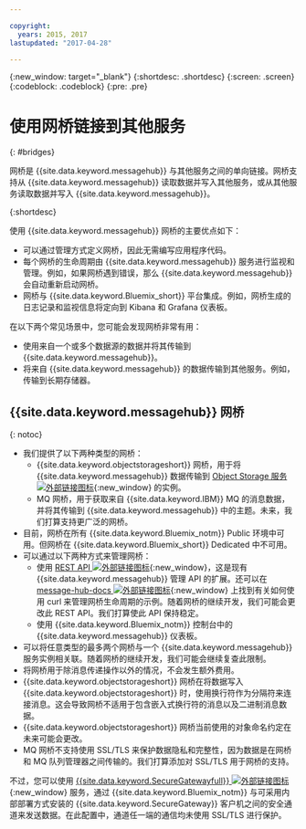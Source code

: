 ```yaml
---

copyright:
  years: 2015, 2017
lastupdated: "2017-04-28"

---
```


{:new_window: target="_blank"}
{:shortdesc: .shortdesc}
{:screen: .screen}
{:codeblock: .codeblock}
{:pre: .pre}

# 使用网桥链接到其他服务
{: #bridges}

网桥是 {{site.data.keyword.messagehub}} 与其他服务之间的单向链接。网桥支持从 {{site.data.keyword.messagehub}} 读取数据并写入其他服务，或从其他服务读取数据并写入 {{site.data.keyword.messagehub}}。

{:shortdesc}

使用 {{site.data.keyword.messagehub}} 网桥的主要优点如下：  

* 可以通过管理方式定义网桥，因此无需编写应用程序代码。
* 每个网桥的生命周期由 {{site.data.keyword.messagehub}} 服务进行监视和管理。例如，如果网桥遇到错误，那么 {{site.data.keyword.messagehub}} 会自动重新启动网桥。
* 网桥与 {{site.data.keyword.Bluemix_short}} 平台集成。例如，网桥生成的日志记录和监视信息将定向到 Kibana 和 Grafana 仪表板。

在以下两个常见场景中，您可能会发现网桥非常有用：

* 使用来自一个或多个数据源的数据并将其传输到 {{site.data.keyword.messagehub}}。
* 将来自 {{site.data.keyword.messagehub}} 的数据传输到其他服务。例如，传输到长期存储器。

## {{site.data.keyword.messagehub}} 网桥
{: notoc}

* 我们提供了以下两种类型的网桥： 
  - {{site.data.keyword.objectstorageshort}} 网桥，用于将 {{site.data.keyword.messagehub}} 数据传输到 [Object Storage 服务 ![外部链接图标](../../icons/launch-glyph.svg "外部链接图标")](/docs/services/ObjectStorage/index.html){:new_window} 的实例。
  - MQ 网桥，用于获取来自 {{site.data.keyword.IBM}} MQ 的消息数据，并将其传输到 {{site.data.keyword.messagehub}} 中的主题。未来，我们打算支持更广泛的网桥。
* 目前，网桥在所有 {{site.data.keyword.Bluemix_notm}} Public 环境中可用。但网桥在 {{site.data.keyword.Bluemix_short}} Dedicated 中不可用。
* 可以通过以下两种方式来管理网桥：
  - 使用 [REST API ![外部链接图标](../../icons/launch-glyph.svg "外部链接图标")](https://github.com/ibm-messaging/message-hub-docs){:new_window}，这是现有 {{site.data.keyword.messagehub}} 管理 API 的扩展。还可以在 [message-hub-docs ![外部链接图标](../../icons/launch-glyph.svg "外部链接图标")](https://github.com/ibm-messaging/message-hub-docs){:new_window} 上找到有关如何使用 curl 来管理网桥生命周期的示例。随着网桥的继续开发，我们可能会更改此 REST API。我们打算使此 API 保持稳定。
  - 使用 {{site.data.keyword.Bluemix_notm}} 控制台中的 {{site.data.keyword.messagehub}} 仪表板。
* 可以将任意类型的最多两个网桥与一个 {{site.data.keyword.messagehub}} 服务实例相关联。随着网桥的继续开发，我们可能会继续复查此限制。
* 将网桥用于除消息传递操作以外的情况，不会发生额外费用。
* {{site.data.keyword.objectstorageshort}} 网桥在将数据写入 {{site.data.keyword.objectstorageshort}} 时，使用换行符作为分隔符来连接消息。这会导致网桥不适用于包含嵌入式换行符的消息以及二进制消息数据。
* {{site.data.keyword.objectstorageshort}} 网桥当前使用的对象命名约定在未来可能会更改。
* MQ 网桥不支持使用 SSL/TLS 来保护数据隐私和完整性，因为数据是在网桥和 MQ 队列管理器之间传输的。我们打算添加对 SSL/TLS 用于网桥的支持。 

不过，您可以使用 [{{site.data.keyword.SecureGatewayfull}} ![外部链接图标](../../icons/launch-glyph.svg "外部链接图标")](/docs/services/SecureGateway/secure_gateway.html){:new_window} 服务，通过 {{site.data.keyword.Bluemix_notm}} 与可采用内部部署方式安装的 {{site.data.keyword.SecureGateway}} 客户机之间的安全通道来发送数据。在此配置中，通道任一端的通信均未使用 SSL/TLS 进行保护。
